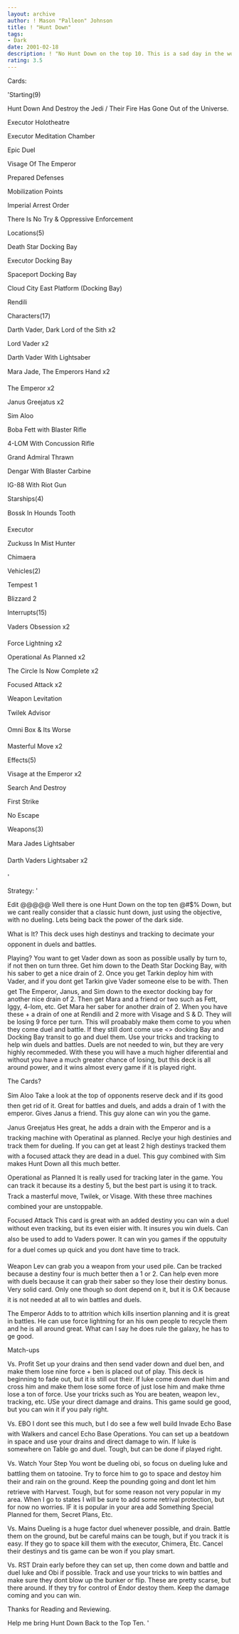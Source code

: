 ```yaml
---
layout: archive
author: ! Mason "Palleon" Johnson
title: ! "Hunt Down"
tags:
- Dark
date: 2001-02-18
description: ! "No Hunt Down on the top 10. This is a sad day in the world of starwars, but I plan to change that. With This is an all around weapon of destruction. Drain, Duels, and Wins. 12-0 in tournament play."
rating: 3.5
---
```

Cards: 

'Starting(9) 


Hunt Down And Destroy the Jedi / Their Fire Has Gone Out of the Universe.  

Executor Holotheatre 

Executor Meditation Chamber 

Epic Duel 

Visage Of The Emperor 

Prepared Defenses 

Mobilization Points 

Imperial Arrest Order 

There Is No Try & Oppressive Enforcement 


Locations(5) 

Death Star Docking Bay 

Executor Docking Bay 

Spaceport Docking Bay 

Cloud City East Platform (Docking Bay)  

Rendili


Characters(17) 


Darth Vader, Dark Lord of the Sith x2

Lord Vader x2

Darth Vader With Lightsaber 

Mara Jade, The Emperors Hand x2 

The Emperor x2 

Janus Greejatus x2 

Sim Aloo 

Boba Fett with Blaster Rifle 

4-LOM With Concussion Rifle 

Grand Admiral Thrawn 

Dengar With Blaster Carbine 

IG-88 With Riot Gun 


Starships(4) 

Bossk In Hounds Tooth 

Executor 

Zuckuss In Mist Hunter 

Chimaera 


Vehicles(2) 

Tempest 1 

Blizzard 2 


Interrupts(15) 

Vaders Obsession x2 

Force Lightning x2 

Operational As Planned x2 

The Circle Is Now Complete x2 

Focused Attack x2 

Weapon Levitation  

Twilek Advisor 

Omni Box & Its Worse  

Masterful Move x2 


Effects(5) 

Visage at the Emperor x2 

Search And Destroy 

First Strike 

No Escape 


Weapons(3) 

Mara Jades Lightsaber 

Darth Vaders Lightsaber x2 

'

Strategy: '

Edit @@@@@ Well there is one Hunt Down on the top ten @#$% Down, but we cant really consider that a classic hunt down, just using the objective, with no dueling. Lets being back the power of the dark side.  


What is It? This deck uses high destinys and tracking to decimate your opponent in duels and battles. 


Playing? You want to get Vader down as soon as possible usally by turn to, if not then on turn three. Get him down to the Death Star Docking Bay, with his saber to get a nice drain of 2. Once you get Tarkin deploy him with Vader, and if you dont get Tarkin give Vader someone else to be with. Then get The Emperor, Janus, and Sim down to the exector docking bay for another nice drain of 2. Then get Mara and a friend or two such as Fett, Iggy, 4-lom, etc. Get Mara her saber for another drain of 2. When you have these + a drain of one at Rendili and 2 more with Visage and S & D. They will be losing 9 force per turn. This will proabably make them come to you when they come duel and battle. If they still dont come use <> docking Bay and Docking Bay transit to go and duel them. Use your tricks and tracking to help win duels and battles. Duels are not needed to win, but they are very highly recommeded. With these you will have a much higher diferential and without you have a much greater chance of losing, but this deck is all around power, and it wins almost every game if it is played right. 


The Cards? 


Sim Aloo Take a look at the top of opponents reserve deck and if its good then get rid of it. Great for battles and duels, and adds a drain of 1 with the emperor. Gives Janus a friend. This guy alone can win you the game.


Janus Greejatus Hes great, he adds a drain with the Emperor and is a tracking machine with Operatinal as planned. Reclye your high destinies and track them for dueling. If you can get at least 2 high destinys tracked them with a focused attack they are dead in a duel. This guy combined with Sim makes Hunt Down all this much better. 


Operational as Planned It is really used for tracking later in the game. You can track it because its a destiny 5, but the best part is using it to track. Track a masterful move, Twilek, or Visage. With these three machines combined your are unstoppable. 


Focused Attack This card is great with an added destiny you can win a duel without even tracking, but its even eisier with. It insures you win duels. Can also be used to add to Vaders power. It can win you games if the opputuity for a duel comes up quick and you dont have time to track.


Weapon Lev can grab you a weapon from your used pile. Can be tracked because a destiny four is much better then a 1 or 2. Can help even more with duels because it can grab their saber so they lose their destiny bonus. Very solid card. Only one though so dont depend on it, but it is O.K because it is not needed at all to win battles and duels.


The Emperor Adds to to attrition which kills insertion planning and it is great in battles. He can use force lightning for an his own people to recycle them and he is all around great. What can I say he does rule the galaxy, he has to ge good.


Match-ups 


Vs. Profit Set up your drains and then send vader down and duel ben, and make them lose nine force + ben is placed out of play. This deck is beginning to fade out, but it is still out their. If luke come down duel him and cross him and make them lose some force of just lose him and make thme lose a ton of force. Use your tricks such as You are beaten, weapon lev., tracking, etc. USe your direct damage and drains. This game sould ge good, but you can win it if you paly right. 


Vs. EBO I dont see this much, but I do see a few well build Invade Echo Base with Walkers and cancel Echo Base Operations. You can set up a beatdown in space and use your drains and direct damage to win. If luke is somewhere on Table go and duel. Tough, but can be done if played right. 


Vs. Watch Your Step You wont be dueling obi, so focus on dueling luke and battling them on tatooine. Try to force him to go to space and destoy him their and rain on the ground. Keep the pounding going and dont let him retrieve with Harvest. Tough, but for some reason not very popular in my area. When I go to states I will be sure to add some retrival protection, but for now no worries. IF it is popular in your area add Something Special Planned for them, Secret Plans, Etc. 


Vs. Mains Dueling is a huge factor duel whenever possible, and drain. Battle them on the ground, but be careful mains can be tough, but if you track it is easy. If they go to space kill them with the executor, Chimera, Etc. Cancel their destinys and tis game can be won if you play smart. 


Vs. RST Drain early before they can set up, then come down and battle and duel luke and Obi if possible. Track and use your tricks to win battles and make sure they dont blow up the bunker or flip. These are pretty scarse, but there around. If they try for control of Endor destoy them. Keep the damage coming and you can win. 


Thanks for Reading and Reviewing.


Help me bring Hunt Down Back to the Top Ten.    '